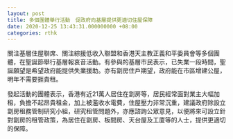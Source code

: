 ```yaml
---
layout: post
title: 多個團體舉行活動　促政府向基層提供更適切住屋保障　
date: 2020-12-25 13:43:31.000000000 +08:00
categories: rthk
---
```


關注基層住屋聯席、關注綜援低收入聯盟和香港天主教正義和平委員會等多個團體，在聖誕節舉行基層報哀音活動。有參與的基層市民表示，已失業一段時間，聖誕願望是希望政府能提供失業援助。亦有劏房住戶期望，政府能在市區增建公屋，明年不需要捱貴租。

發起活動的團體表示，香港有近21萬人居住在劏房等，居民經常面對業主大幅加租，負擔不起昂貴租金，加上被濫收水電費，住屋壓力非常沉重，建議政府除設立劏房租務管制研究小組，研究租管問題外，亦應諮詢公眾意見，以便將來可設立針對劏房的租管政策，為居住在劏房、板間房、天台屋及工廈等的人士，提供更適切的保障。
